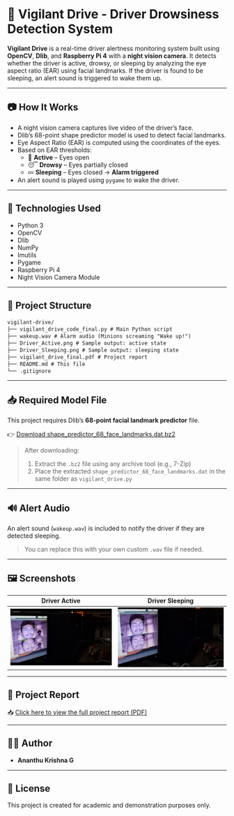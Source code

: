 # 🚗 Vigilant Drive - Driver Drowsiness Detection System

**Vigilant Drive** is a real-time driver alertness monitoring system built using **OpenCV**, **Dlib**, and **Raspberry Pi 4** with a **night vision camera**. It detects whether the driver is active, drowsy, or sleeping by analyzing the eye aspect ratio (EAR) using facial landmarks. If the driver is found to be sleeping, an alert sound is triggered to wake them up.

---

## 📷 How It Works

- A night vision camera captures live video of the driver’s face.
- Dlib’s 68-point shape predictor model is used to detect facial landmarks.
- Eye Aspect Ratio (EAR) is computed using the coordinates of the eyes.
- Based on EAR thresholds:
  - 👀 **Active** – Eyes open
  - 😴 **Drowsy** – Eyes partially closed
  - 💤 **Sleeping** – Eyes closed → **Alarm triggered**
- An alert sound is played using `pygame` to wake the driver.

---

## 🧰 Technologies Used

- Python 3
- OpenCV
- Dlib
- NumPy
- Imutils
- Pygame
- Raspberry Pi 4
- Night Vision Camera Module

---

## 📁 Project Structure

```
vigilant-drive/
├── vigilant_drive_code_final.py # Main Python script
├── wakeup.wav # Alarm audio (Minions screaming "Wake up!")
├── Driver_Active.png # Sample output: active state
├── Driver_Sleeping.png # Sample output: sleeping state
├── vigilant_drive_final.pdf # Project report
├── README.md # This file
└── .gitignore
```


---

## 📥 Required Model File

This project requires Dlib’s **68-point facial landmark predictor** file.

👉 [Download shape_predictor_68_face_landmarks.dat.bz2](https://github.com/davisking/dlib-models/raw/master/shape_predictor_68_face_landmarks.dat.bz2)

> After downloading:
> 1. Extract the `.bz2` file using any archive tool (e.g., 7-Zip)
> 2. Place the extracted `shape_predictor_68_face_landmarks.dat` in the same folder as `vigilant_drive.py`

---

## 🔊 Alert Audio

An alert sound (`wakeup.wav`) is included to notify the driver if they are detected sleeping.

> You can replace this with your own custom `.wav` file if needed.

---

## 🖼️ Screenshots

| Driver Active | Driver Sleeping |
|---------------|------------------|
| ![Active](Driver_Active.png) | ![Sleeping](Driver_Sleeping.png) |

---

## 📄 Project Report

📥 [Click here to view the full project report (PDF)](vigilant_drive_final.pdf)

---

## 👨‍💻 Author

- **Ananthu Krishna G**

---

## 📜 License

This project is created for academic and demonstration purposes only.


